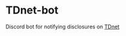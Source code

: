 # TDnet-bot

Discord bot for notifying disclosures on [TDnet](https://www.release.tdnet.info/inbs/I_main_00.html)
